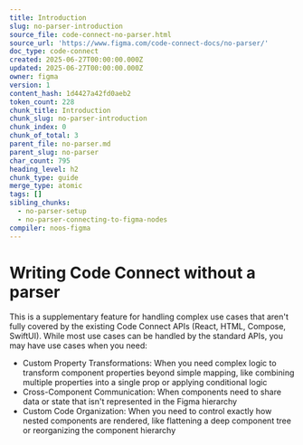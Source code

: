 ```yaml
---
title: Introduction
slug: no-parser-introduction
source_file: code-connect-no-parser.html
source_url: 'https://www.figma.com/code-connect-docs/no-parser/'
doc_type: code-connect
created: 2025-06-27T00:00:00.000Z
updated: 2025-06-27T00:00:00.000Z
owner: figma
version: 1
content_hash: 1d4427a42fd0aeb2
token_count: 228
chunk_title: Introduction
chunk_slug: no-parser-introduction
chunk_index: 0
chunk_of_total: 3
parent_file: no-parser.md
parent_slug: no-parser
char_count: 795
heading_level: h2
chunk_type: guide
merge_type: atomic
tags: []
sibling_chunks:
  - no-parser-setup
  - no-parser-connecting-to-figma-nodes
compiler: noos-figma
---
```


# Writing Code Connect without a parser

This is a supplementary feature for handling complex use cases that aren't fully covered by the existing Code Connect APIs (React, HTML, Compose, SwiftUI). While most use cases can be handled by the standard APIs, you may have use cases when you need:

- Custom Property Transformations: When you need complex logic to transform component properties beyond simple mapping, like combining multiple properties into a single prop or applying conditional logic
- Cross-Component Communication: When components need to share data or state that isn't represented in the Figma hierarchy
- Custom Code Organization: When you need to control exactly how nested components are rendered, like flattening a deep component tree or reorganizing the component hierarchy
